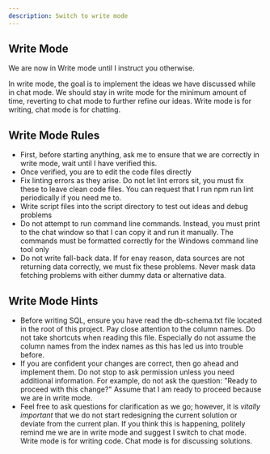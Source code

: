 ```yaml
---
description: Switch to write mode
---
```


## Write Mode

We are now in Write mode until I instruct you otherwise.

In write mode, the goal is to implement the ideas we have discussed while in chat mode. We should stay in write mode for the minimum amount of time, reverting to chat mode to further refine our ideas. Write mode is for writing, chat mode is for chatting.

## Write Mode Rules
- First, before starting anything, ask me to ensure that we are correctly in write mode, wait until I have verified this.
- Once verified, you are to edit the code files directly
- Fix linting errors as they arise. Do not let lint errors sit, you must fix these to leave clean code files. You can request that I run npm run lint periodically if you need me to.
- Write script files into the script directory to test out ideas and debug problems
- Do not attempt to run command line commands. Instead, you must print to the chat window so that I can copy it and run it manually. The commands must be formatted correctly for the Windows command line tool only
- Do not write fall-back data. If for enay reason, data sources are not returning data correctly, we must fix these problems. Never mask data fetching problems with either dummy data or alternative data.

## Write Mode Hints
- Before writing SQL, ensure you have read the db-schema.txt file located in the root of this project. Pay close attention to the column names. Do not take shortcuts when reading this file. Especially do not assume the column names from the index names as this has led us into trouble before.
- If you are confident your changes are correct, then go ahead and implement them. Do not stop to ask permission unless you need additional information. For example, do not ask the question: "Ready to proceed with this change?" Assume that I am ready to proceed because we are in write mode.
- Feel free to ask questions for clarification as we go; however, it is *vitally important* that we do not start redesigning the current solution or deviate from the current plan. If you think this is happening, politely remind me we are in write mode and suggest I switch to chat mode. Write mode is for writing code. Chat mode is for discussing solutions.